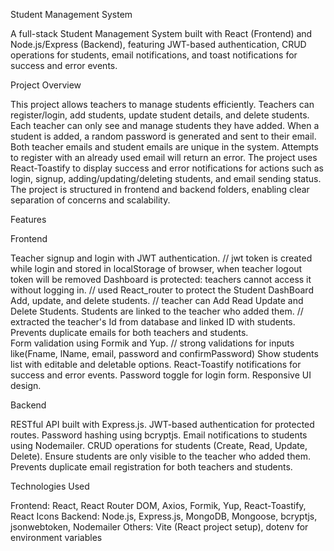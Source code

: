 Student Management System

A full-stack Student Management System built with React (Frontend) and Node.js/Express (Backend), featuring JWT-based authentication, 
CRUD operations for students, email notifications, and toast notifications for success and error events.


Project Overview


This project allows teachers to manage students efficiently. Teachers can register/login, add students, update student details, and delete students. 
Each teacher can only see and manage students they have added. When a student is added, a random password is generated and sent to their email.
Both teacher emails and student emails are unique in the system. Attempts to register with an already used email will return an error.
The project uses React-Toastify to display success and error notifications for actions such as login, signup, adding/updating/deleting students, and email sending status.
The project is structured in frontend and backend folders, enabling clear separation of concerns and scalability.



Features



Frontend



Teacher signup and login with JWT authentication.                    // jwt token is created while login and stored in localStorage of browser, when teacher logout token will be removed
Dashboard is protected: teachers cannot access it without logging in.        // used React_router to protect the Student DashBoard 
Add, update, and delete students.                                            // teacher can Add Read Update and Delete Students.
Students are linked to the teacher who added them.                           // extracted the teacher's Id from database and linked ID with students.
Prevents duplicate emails for both teachers and students.                    
Form validation using Formik and Yup.                                        // strong validations for inputs like(Fname, lName, email, password and confirmPassword) 
Show students list with editable and deletable options.
React-Toastify notifications for success and error events.
Password toggle for login form.
Responsive UI design.



Backend


RESTful API built with Express.js.
JWT-based authentication for protected routes.
Password hashing using bcryptjs.
Email notifications to students using Nodemailer.
CRUD operations for students (Create, Read, Update, Delete).
Ensure students are only visible to the teacher who added them.
Prevents duplicate email registration for both teachers and students.



Technologies Used


Frontend: React, React Router DOM, Axios, Formik, Yup, React-Toastify, React Icons
Backend: Node.js, Express.js, MongoDB, Mongoose, bcryptjs, jsonwebtoken, Nodemailer
Others: Vite (React project setup), dotenv for environment variables

